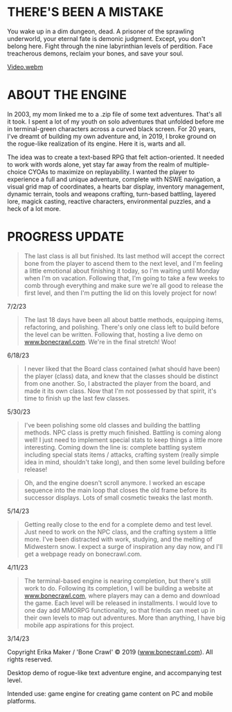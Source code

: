# THERE'S BEEN A MISTAKE

You wake up in a dim dungeon, dead. A prisoner of the sprawling underworld, your eternal fate is demonic judgment. Except, you don't belong here.
Fight through the nine labyrinthian levels of perdition. Face treacherous demons, reclaim your bones, and save your soul.

[Video.webm](https://github.com/erikamaker/bonecrawl/assets/118931925/686d6913-2326-4a55-8233-b4e57b7073a0)

# ABOUT THE ENGINE 

In 2003, my mom linked me to a .zip file of some text adventures. That's all it took. I spent a lot of my youth on solo adventures that unfolded before me in terminal-green characters across a curved black screen. For 20 years, I've dreamt of building my own adventure and, in 2019, I broke ground on the rogue-like realization of its engine. Here it is, warts and all.

The idea was to create a text-based RPG that felt action-oriented. It needed to work with words alone, yet stay far away from the realm of multiple-choice CYOAs to maximize on replayability. I wanted the player to experience a full and unique adventure, complete with NSWE navigation, a visual grid map of coordinates, a hearts bar display, inventory management, dynamic terrain, tools and weapons crafting, turn-based battling, layered lore, magick casting, reactive characters, environmental puzzles, and a heck of a lot more. 


# PROGRESS UPDATE

> The last class is all but finished. Its last method will accept the correct bone from the player to ascend them to the next level, and I'm feeling a little emotional about finishing it today, so I'm waiting until Monday when I'm on vacation. Following that, I'm going to take a few weeks to comb through everything and make sure we're all good to release the first level, and then I'm putting the lid on this lovely project for now! 

7/2/23

> The last 18 days have been all about battle methods, equipping items, refactoring, and polishing. There's only one class left to build before the level can be written. Following that, hosting a live demo on www.bonecrawl.com. We're in the final stretch! Woo! 

6/18/23

> I never liked that the Board class contained (what should have been) the player (class) data, and knew that the classes should be distinct from one another. So, I abstracted the player from the board, and made it its own class. Now that I'm not possessed by that spirit, it's time to finish up the last few classes. 

5/30/23

> I've been polishing some old classes and building the battling methods. NPC class is pretty much finished. Battling is coming along well! I just need to implement special stats to keep things a little more interesting. Coming down the line is: complete battling system including special stats items / attacks, crafting system (really simple idea in mind, shouldn't take long), and then some level building before release! 

> Oh, and the engine doesn't scroll anymore. I worked an escape sequence into the main loop that closes the old frame before its successor displays. Lots of small cosmetic tweaks the last month. 

5/14/23 


> Getting really close to the end for a complete demo and test level. Just need to work on the NPC class, and the crafting system a little more. I've been distracted with work, studying, and the melting of Midwestern snow. I expect a surge of inspiration any day now, and I'll get a webpage ready on bonecrawl.com.

4/11/23


> The terminal-based engine is nearing completion, but there's still work to do. Following its completion, I will be building a website at www.bonecrawl.com, where players may can a demo and download the game. Each level will be released in installments. I would love to one day add MMORPG functionality, so that friends can meet up in their own levels to map out adventures. More than anything, I have big mobile app aspirations for this project. 

3/14/23


Copyright Erika Maker  / 'Bone Crawl' © 2019 (www.bonecrawl.com). All rights reserved.

Desktop demo of rogue-like text adventure engine, and accompanying test level.

Intended use: game engine for creating game content on PC and mobile platforms. 

